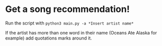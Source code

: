 # Get a song recommendation!

Run the script with ```python3 main.py -a *Insert artist name*```

If the artist has more than one word in their name (Oceans Ate Alaska for example) add quotations marks around it. 

